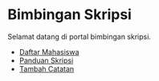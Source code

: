 # Bimbingan Skripsi

Selamat datang di portal bimbingan skripsi.

- [Daftar Mahasiswa](#/mahasiswa)  
- [Panduan Skripsi](#/panduan)  
- [Tambah Catatan](#/tambah)  

